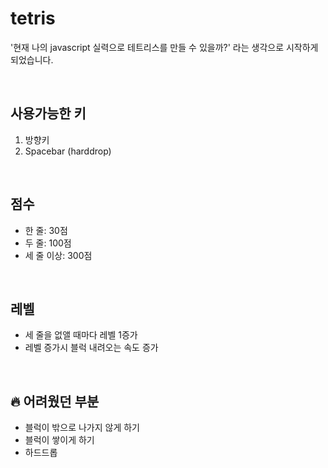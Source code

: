 # tetris

'현재 나의 javascript 실력으로 테트리스를 만들 수 있을까?' 라는 생각으로 시작하게 되었습니다.

<br>

## 사용가능한 키

1. 방향키
2. Spacebar (harddrop)

<br>

## 점수

- 한 줄: 30점
- 두 줄: 100점
- 세 줄 이상: 300점

<br>

## 레벨

- 세 줄을 없앨 때마다 레벨 1증가
- 레벨 증가시 블럭 내려오는 속도 증가

<br>

## 🔥 어려웠던 부분

- 블럭이 밖으로 나가지 않게 하기
- 블럭이 쌓이게 하기
- 하드드롭
